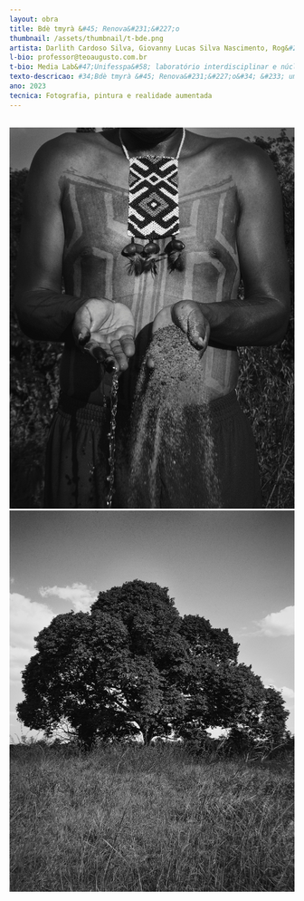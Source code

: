```yaml
---
layout: obra
title: Bdè tmyrà &#45; Renova&#231;&#227;o
thumbnail: /assets/thumbnail/t-bde.png
artista: Darlith Cardoso Silva, Giovanny Lucas Silva Nascimento, Rog&#233;rio Radiore Karaja, MediaLab &#47; UNIFESSPA, Coordena&#231;&#227;o Teófilo Augusto da Silva
l-bio: professor@teoaugusto.com.br
t-bio: Media Lab&#47;Unifesspa&#58; laboratório interdisciplinar e núcleo de pesquisa e extens&#227;o da Universidade Federal do Sul e Sudeste do Pará &#45; Unifesspa. Fundado em 2016, ingressou imediatamente na Rede Media Lab&#47;BR, atuando assim para a pesquisa teórico&#45;prática envolvendo a rela&#231;&#227;o entre Arte, Ci&#234;ncia e Tecnologia. Teófilo Augusto da Silva, Artista, Professor e Pesquisador. Doutor em Artes Visuais &#40;Arte e Tecnologia&#41; pela UnB. Coordenador Media Lab&#47;Unifesspa.
texto-descricao: #34;Bdè tmyrà &#45; Renova&#231;&#227;o&#34; &#233; uma instala&#231;&#227;o art&#237;stica que incorpora tr&#234;s fotografias em preto e branco, cada uma representando s&#237;mbolos centrais do criacionismo Karajá, uma etnia ind&#237;gena brasileira. A primeira fotografia retrata um homem Karajá com pintura corporal e temporárias, personificando Kananciu&#234;, o criador, cuja representa&#231;&#227;o abstrata do pesco&#231;o para baixo evoca a aura divina. Ele mantinha suas m&#227;os abertas, deixando escorrer terra e água, simbolizando o ato primordial da cria&#231;&#227;o. A segunda fotografia apresenta uma imponente árvore que personifica o conceito Karajá de &#34;kuni&#34;, representando as almas e a for&#231;a da natureza em sua cosmovis&#227;o. Com um tronco forte e uma copa exuberante, a árvore simboliza a resist&#234;ncia e o poder das almas que ela protege. A terceira fotografia registra as escamas de peixe, representando os seres que, segundo a cren&#231;a Karajá, originaram os seres humanos, os peixes&#45;aruan&#227;. Essa imagem está associada à origem primordial e ancestral da humanidade, conectando os seres humanos à natureza e sua interdepend&#234;ncia com os outros seres vivos. A obra busca tecer uma cr&#237;tica à imposi&#231;&#227;o unilateral da religi&#227;o e cultura europeia como única e verdadeira, enquanto procura evidenciar o colonialismo estrutural e sua tend&#234;ncia histórica em silenciar e apagar outras culturas, especialmente as das etnias ind&#237;genas. A arte pretende destacar a importância de reconhecer as perspectivas culturais diversas.
ano: 2023
tecnica: Fotografia, pintura e realidade aumentada
---
```


<img src="/assets/obras/Bde/3.JPG" alt="" class="img-fluid d-block">
<img src="/assets/obras/Bde/2.JPG" alt="" class="img-fluid d-block">
<img src="/assets/obras/Bde/1.JPG" alt="" class="img-fluid d-block">

